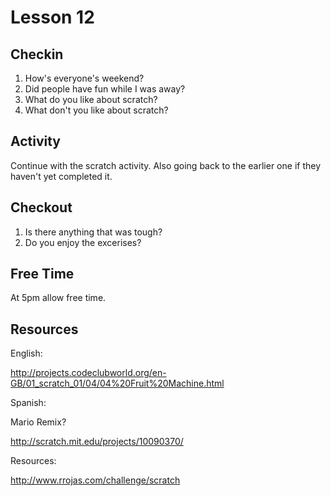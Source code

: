Lesson 12
========

Checkin
------

1. How's everyone's weekend?
2. Did people have fun while I was away?
3. What do you like about scratch?
4. What don't you like about scratch?

Activity
------

Continue with the scratch activity. Also going back to the earlier one if they haven't yet completed it.


Checkout
------

1. Is there anything that was tough?
2. Do you enjoy the excerises?

Free Time
-----

At 5pm allow free time.


Resources
-----

English:

http://projects.codeclubworld.org/en-GB/01_scratch_01/04/04%20Fruit%20Machine.html

Spanish:


Mario Remix?

http://scratch.mit.edu/projects/10090370/

Resources:

http://www.rrojas.com/challenge/scratch

